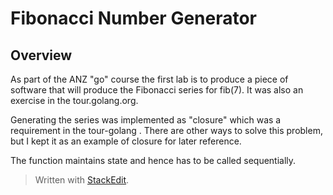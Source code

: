 # Fibonacci Number Generator
## Overview
As part of the ANZ "go" course the first lab is to produce a piece of software that will produce the Fibonacci series for fib(7). It was also an exercise in the tour.golang.org.

Generating the series was implemented as "closure" which was a requirement in the tour-golang . There are other ways to solve this problem, but I kept it as an example of closure for later reference.

The function maintains state and hence has to be called sequentially.




> Written with [StackEdit](https://stackedit.io/).
<!--stackedit_data:
eyJoaXN0b3J5IjpbLTE1MDUxNzE2NzcsNzMwOTk4MTE2XX0=
-->
